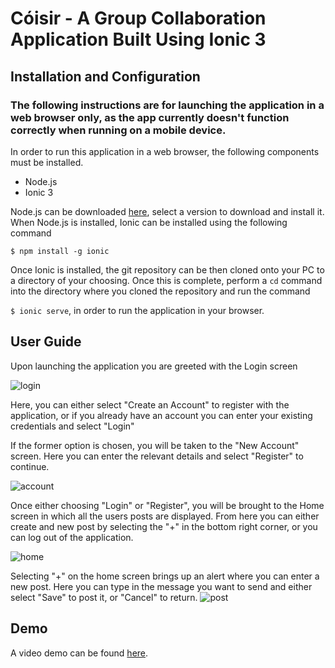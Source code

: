 # Cóisir - A Group Collaboration Application Built Using Ionic 3

## Installation and Configuration

### The following instructions are for launching the application in a web browser only, as the app currently doesn't function correctly when running on a mobile device.

In order to run this application in a  web browser, the following components must be installed. 

* Node.js
* Ionic 3

Node.js can be downloaded [here](http://nodejs.org/), select a version to download and install it. When Node.js is installed, Ionic can be installed using the following command

`$ npm install -g ionic`

Once Ionic is installed, the git repository can be then cloned onto your PC to a directory of your choosing. Once this is complete, perform a `cd` command into the directory where you cloned the repository and run the command

`$ ionic serve`, in order to run the application in your browser.

## User Guide

Upon launching the application you are greeted with the Login screen

![login](https://i.imgur.com/OIhkkXq.png)

Here, you can either select "Create an Account" to register with the application, or if you already have an account you can enter your existing credentials and select "Login"

If the former option is chosen, you will be taken to the "New Account" screen. Here you can enter the relevant details and select "Register" to continue.

![account](https://i.imgur.com/Ej95IJs.png)

Once either choosing "Login" or "Register", you will be brought to the Home screen in which all the users posts are displayed. From here you can either create and new post by selecting the "+" in the bottom right corner, or you can log out of the application.

![home](https://i.imgur.com/jloZKL4.png)

Selecting "+" on the home screen brings up an alert where you can enter a new post. Here you can type in the message you want to send and either select "Save" to post it, or "Cancel" to return.
![post](https://i.imgur.com/RAxG86K.png)

## Demo

A video demo can be found [here](https://www.youtube.com/watch?v=GF2kqOdxK3E).
